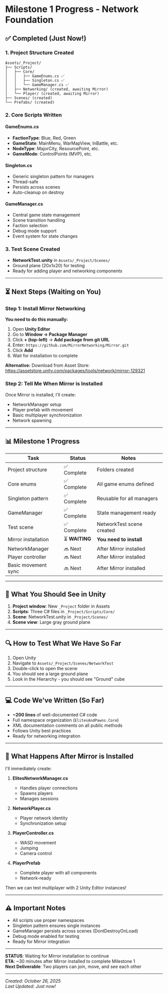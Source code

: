 # Milestone 1 Progress - Network Foundation

## ✅ Completed (Just Now!)

### 1. Project Structure Created
```
Assets/_Project/
├── Scripts/
│   ├── Core/
│   │   ├── GameEnums.cs ✅
│   │   ├── Singleton.cs ✅
│   │   └── GameManager.cs ✅
│   ├── Networking/ (created, awaiting Mirror)
│   └── Player/ (created, awaiting Mirror)
├── Scenes/ (created)
└── Prefabs/ (created)
```

### 2. Core Scripts Written

#### GameEnums.cs
- **FactionType**: Blue, Red, Green
- **GameState**: MainMenu, WarMapView, InBattle, etc.
- **NodeType**: MajorCity, ResourcePoint, etc.
- **GameMode**: ControlPoints (MVP), etc.

#### Singleton.cs
- Generic singleton pattern for managers
- Thread-safe
- Persists across scenes
- Auto-cleanup on destroy

#### GameManager.cs
- Central game state management
- Scene transition handling
- Faction selection
- Debug mode support
- Event system for state changes

### 3. Test Scene Created
- **NetworkTest.unity** in `Assets/_Project/Scenes/`
- Ground plane (20x1x20) for testing
- Ready for adding player and networking components

---

## ⏳ Next Steps (Waiting on You)

### Step 1: Install Mirror Networking
**You need to do this manually:**

1. Open **Unity Editor**
2. Go to **Window → Package Manager**
3. Click **+ (top-left)** → **Add package from git URL**
4. Enter: `https://github.com/MirrorNetworking/Mirror.git`
5. Click **Add**
6. Wait for installation to complete

**Alternative:** Download from Asset Store: https://assetstore.unity.com/packages/tools/network/mirror-129321

### Step 2: Tell Me When Mirror is Installed
Once Mirror is installed, I'll create:
- NetworkManager setup
- Player prefab with movement
- Basic multiplayer synchronization
- Network spawning

---

## 📊 Milestone 1 Progress

| Task | Status | Notes |
|------|--------|-------|
| Project structure | ✅ Complete | Folders created |
| Core enums | ✅ Complete | All game enums defined |
| Singleton pattern | ✅ Complete | Reusable for all managers |
| GameManager | ✅ Complete | State management ready |
| Test scene | ✅ Complete | NetworkTest scene created |
| Mirror installation | ⏳ **WAITING** | **You need to install** |
| NetworkManager | 🔜 Next | After Mirror installed |
| Player controller | 🔜 Next | After Mirror installed |
| Basic movement sync | 🔜 Next | After Mirror installed |

---

## 🎯 What You Should See in Unity

1. **Project window**: New `_Project` folder in Assets
2. **Scripts**: Three C# files in `_Project/Scripts/Core/`
3. **Scene**: NetworkTest.unity in `_Project/Scenes/`
4. **Scene view**: Large gray ground plane

---

## 🔍 How to Test What We Have So Far

1. Open Unity
2. Navigate to `Assets/_Project/Scenes/NetworkTest`
3. Double-click to open the scene
4. You should see a large ground plane
5. Look in the Hierarchy - you should see "Ground" cube

---

## 💻 Code We've Written (So Far)

- **~200 lines** of well-documented C# code
- Full namespace organization (`ElitesAndPawns.Core`)
- XML documentation comments on all public methods
- Follows Unity best practices
- Ready for networking integration

---

## 🚀 What Happens After Mirror is Installed

I'll immediately create:

1. **ElitesNetworkManager.cs**
   - Handles player connections
   - Spawns players
   - Manages sessions

2. **NetworkPlayer.cs**
   - Player network identity
   - Synchronization setup

3. **PlayerController.cs**
   - WASD movement
   - Jumping
   - Camera control

4. **PlayerPrefab**
   - Complete player with all components
   - Network-ready

Then we can test multiplayer with 2 Unity Editor instances!

---

## ⚠️ Important Notes

- All scripts use proper namespaces
- Singleton pattern ensures single instances
- GameManager persists across scenes (DontDestroyOnLoad)
- Debug mode enabled for testing
- Ready for Mirror integration

---

**STATUS**: Waiting for Mirror installation to continue  
**ETA**: ~30 minutes after Mirror installed to complete Milestone 1  
**Next Deliverable**: Two players can join, move, and see each other

---

*Created: October 26, 2025*  
*Last Updated: Just now!*
